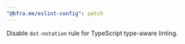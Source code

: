 ```yaml
---
"@bfra.me/eslint-config": patch
---
```


Disable `dot-notation` rule for TypeScript type-aware linting.
  